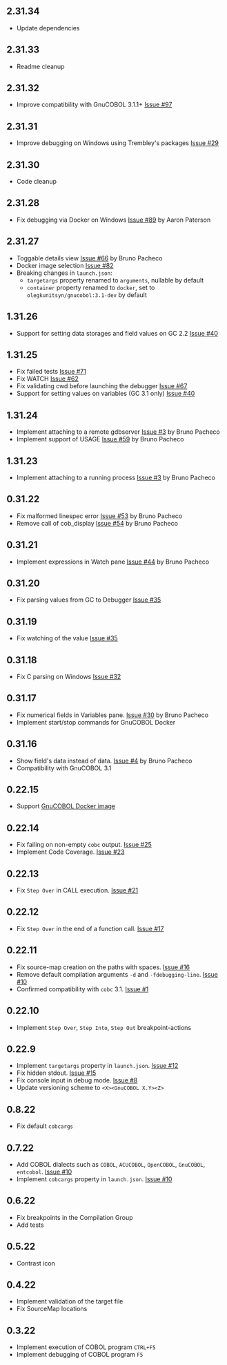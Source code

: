 ## 2.31.34
* Update dependencies

## 2.31.33
* Readme cleanup

## 2.31.32
* Improve compatibility with GnuCOBOL 3.1.1+ [Issue #97](https://github.com/OlegKunitsyn/gnucobol-debug/issues/97)

## 2.31.31
* Improve debugging on Windows using Trembley's packages [Issue #29](https://github.com/OlegKunitsyn/gnucobol-debug/issues/29)

## 2.31.30
* Code cleanup

## 2.31.28
* Fix debugging via Docker on Windows [Issue #89](https://github.com/OlegKunitsyn/gnucobol-debug/issues/89) by Aaron Paterson

## 2.31.27
* Toggable details view [Issue #66](https://github.com/OlegKunitsyn/gnucobol-debug/issues/66) by Bruno Pacheco
* Docker image selection [Issue #82](https://github.com/OlegKunitsyn/gnucobol-debug/issues/82)
* Breaking changes in `launch.json`:
  - `targetargs` property renamed to `arguments`, nullable by default
  - `container` property renamed to `docker`, set to `olegkunitsyn/gnucobol:3.1-dev` by default

## 1.31.26
* Support for setting data storages and field values on GC 2.2 [Issue #40](https://github.com/OlegKunitsyn/gnucobol-debug/issues/40)

## 1.31.25
* Fix failed tests [Issue #71](https://github.com/OlegKunitsyn/gnucobol-debug/issues/71)
* Fix WATCH [Issue #62](https://github.com/OlegKunitsyn/gnucobol-debug/issues/62)
* Fix validating cwd before launching the debugger [Issue #67](https://github.com/OlegKunitsyn/gnucobol-debug/issues/67)
* Support for setting values on variables (GC 3.1 only) [Issue #40](https://github.com/OlegKunitsyn/gnucobol-debug/issues/40)

## 1.31.24
* Implement attaching to a remote gdbserver [Issue #3](https://github.com/OlegKunitsyn/gnucobol-debug/issues/3) by Bruno Pacheco
* Implement support of USAGE [Issue #59](https://github.com/OlegKunitsyn/gnucobol-debug/issues/59) by Bruno Pacheco

## 1.31.23
* Implement attaching to a running process [Issue #3](https://github.com/OlegKunitsyn/gnucobol-debug/issues/3) by Bruno Pacheco

## 0.31.22
* Fix malformed linespec error [Issue #53](https://github.com/OlegKunitsyn/gnucobol-debug/issues/53) by Bruno Pacheco
* Remove call of cob_display [Issue #54](https://github.com/OlegKunitsyn/gnucobol-debug/issues/54) by Bruno Pacheco

## 0.31.21
* Implement expressions in Watch pane [Issue #44](https://github.com/OlegKunitsyn/gnucobol-debug/issues/44) by Bruno Pacheco

## 0.31.20
* Fix parsing values from GC to Debugger [Issue #35](https://github.com/OlegKunitsyn/gnucobol-debug/issues/35)

## 0.31.19
* Fix watching of the value [Issue #35](https://github.com/OlegKunitsyn/gnucobol-debug/issues/35)

## 0.31.18
* Fix C parsing on Windows [Issue #32](https://github.com/OlegKunitsyn/gnucobol-debug/issues/32)

## 0.31.17
* Fix numerical fields in Variables pane. [Issue #30](https://github.com/OlegKunitsyn/gnucobol-debug/issues/30) by Bruno Pacheco
* Implement start/stop commands for GnuCOBOL Docker

## 0.31.16
* Show field's data instead of data. [Issue #4](https://github.com/OlegKunitsyn/gnucobol-debug/issues/4) by Bruno Pacheco
* Compatibility with GnuCOBOL 3.1

## 0.22.15
* Support [GnuCOBOL Docker image](https://hub.docker.com/repository/docker/olegkunitsyn/gnucobol)

## 0.22.14
* Fix failing on non-empty `cobc` output. [Issue #25](https://github.com/OlegKunitsyn/gnucobol-debug/issues/25)
* Implement Code Coverage. [Issue #23](https://github.com/OlegKunitsyn/gnucobol-debug/issues/23)

## 0.22.13
* Fix `Step Over` in CALL execution. [Issue #21](https://github.com/OlegKunitsyn/gnucobol-debug/issues/21)

## 0.22.12
* Fix `Step Over` in the end of a function call. [Issue #17](https://github.com/OlegKunitsyn/gnucobol-debug/issues/17)

## 0.22.11
* Fix source-map creation on the paths with spaces. [Issue #16](https://github.com/OlegKunitsyn/gnucobol-debug/issues/16)
* Remove default compilation arguments `-d` and `-fdebugging-line`. [Issue #10](https://github.com/OlegKunitsyn/gnucobol-debug/issues/10)
* Confirmed compatibility with `cobc` 3.1. [Issue #1](https://github.com/OlegKunitsyn/gnucobol-debug/issues/1)

## 0.22.10
* Implement `Step Over`, `Step Into`, `Step Out` breakpoint-actions

## 0.22.9
* Implement `targetargs` property in `launch.json`. [Issue #12](https://github.com/OlegKunitsyn/gnucobol-debug/issues/12)
* Fix hidden stdout. [Issue #15](https://github.com/OlegKunitsyn/gnucobol-debug/issues/15)
* Fix console input in debug mode. [Issue #8](https://github.com/OlegKunitsyn/gnucobol-debug/issues/8)
* Update versioning scheme to `<X><GnuCOBOL X.Y><Z>`

## 0.8.22
* Fix default `cobcargs`

## 0.7.22
* Add COBOL dialects such as `COBOL`, `ACUCOBOL`, `OpenCOBOL`, `GnuCOBOL`, `entcobol`. [Issue #10](https://github.com/OlegKunitsyn/gnucobol-debug/issues/10)
* Implement `cobcargs` property in `launch.json`. [Issue #10](https://github.com/OlegKunitsyn/gnucobol-debug/issues/10)

## 0.6.22
* Fix breakpoints in the Compilation Group
* Add tests

## 0.5.22
* Contrast icon

## 0.4.22
* Implement validation of the target file
* Fix SourceMap locations

## 0.3.22
* Implement execution of COBOL program `CTRL+F5`
* Implement debugging of COBOL program `F5`
